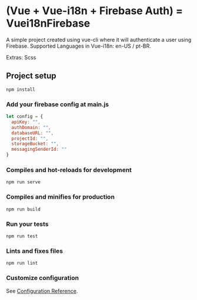 # (Vue + Vue-i18n + Firebase Auth) = Vuei18nFirebase

A simple project created using vue-cli where it will authenticate a user using Firebase.
Supported Languages in Vue-i18n: en-US / pt-BR.

Extras: Scss

## Project setup
```
npm install
```

### Add your firebase config at main.js
```javascript
let config = {
  apiKey: "",
  authDomain: "",
  databaseURL: "",
  projectId: "",
  storageBucket: "",
  messagingSenderId: ""
}
```

### Compiles and hot-reloads for development
```
npm run serve
```

### Compiles and minifies for production
```
npm run build
```

### Run your tests
```
npm run test
```

### Lints and fixes files
```
npm run lint
```

### Customize configuration
See [Configuration Reference](https://cli.vuejs.org/config/).
